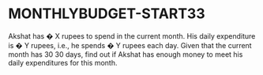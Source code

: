 # MONTHLYBUDGET-START33
Akshat has  � X rupees to spend in the current month. His daily expenditure is  � Y rupees, i.e., he spends  � Y rupees each day.  Given that the current month has  30 30 days, find out if Akshat has enough money to meet his daily expenditures for this month.
